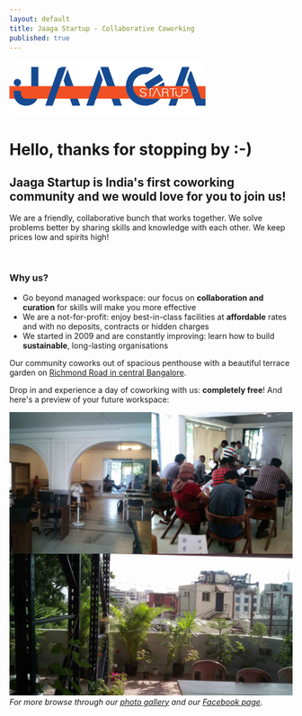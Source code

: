 ```yaml
---
layout: default
title: Jaaga Startup - Collaborative Coworking
published: true
---
```


[![Brandmark][logo]](/)

# Hello, thanks for stopping by :-)

## Jaaga Startup is India's first coworking community and we would love for you to join us!

We are a friendly, collaborative bunch that works together. We solve problems better by sharing skills and knowledge with each other. We keep prices low and spirits high!

<div class="text-center">
<a class="button large radius alert" href="/cowork/apply/" style="color:#fff">Join us!</a>
</div>

### Why us?

- Go beyond managed workspace: our focus on **collaboration and curation** for skills will make you more effective
- We are a not-for-profit: enjoy best-in-class facilities at **affordable** rates and with no deposits, contracts or hidden charges
- We started in 2009 and are constantly improving: learn how to build **sustainable**, long-lasting organisations

Our community coworks out of spacious penthouse with a beautiful terrace garden on [Richmond Road in central Bangalore](https://goo.gl/maps/pfCoZAT3kXA2). 

Drop in and experience a day of coworking with us: **completely free**! And here's a preview of your future workspace:

![Collage][collage]
_For more browse through our [photo gallery](http://gallery.jaagastartup.in) and our [Facebook page](https://facebook.com/JaagaStartup)._


[logo]: /public/logo.png "Jaaga Startup"

[collage]: /public/collage.jpg "Jaaga Startup Collage"

